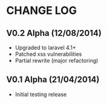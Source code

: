 CHANGE LOG
==========


## V0.2 Alpha (12/08/2014)

* Upgraded to laravel 4.1+
* Patched xss vulnerabilities
* Partial rewrite (major refactoring)


## V0.1 Alpha (21/04/2014)

* Initial testing release
